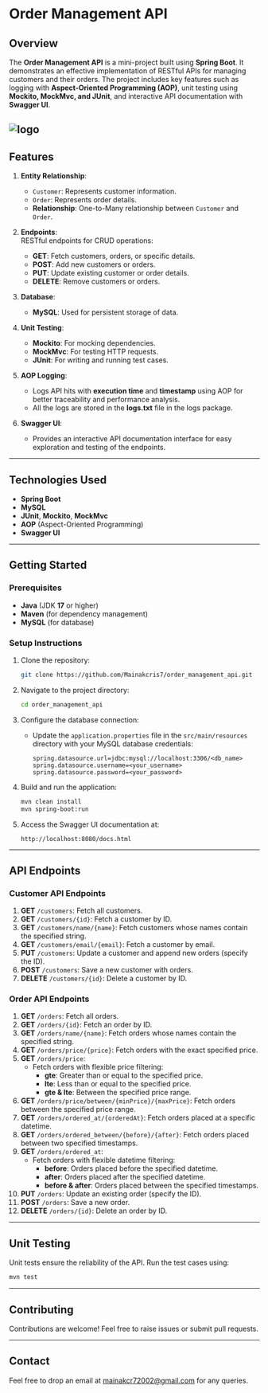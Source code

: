
# Order Management API

## Overview

The **Order Management API** is a mini-project built using **Spring Boot**. It demonstrates an effective implementation of RESTful APIs for managing customers and their orders. The project includes key features such as logging with **Aspect-Oriented Programming (AOP)**, unit testing using **Mockito, MockMvc, and JUnit**, and interactive API documentation with **Swagger UI**.


![logo](https://media.licdn.com/dms/image/v2/D4D12AQFscCu_T0xB3A/article-cover_image-shrink_600_2000/article-cover_image-shrink_600_2000/0/1688794846091?e=2147483647&v=beta&t=UAzceqpsA588kvnVbHm01O35qL8lnK6eYus5DTDKR8M)
---

## Features

1. **Entity Relationship**:  
   - `Customer`: Represents customer information.  
   - `Order`: Represents order details.  
   - **Relationship**: One-to-Many relationship between `Customer` and `Order`.

2. **Endpoints**:  
   RESTful endpoints for CRUD operations:
   - **GET**: Fetch customers, orders, or specific details.
   - **POST**: Add new customers or orders.
   - **PUT**: Update existing customer or order details.
   - **DELETE**: Remove customers or orders.

3. **Database**:  
   - **MySQL**: Used for persistent storage of data.  

4. **Unit Testing**:  
   - **Mockito**: For mocking dependencies.  
   - **MockMvc**: For testing HTTP requests.  
   - **JUnit**: For writing and running test cases.

5. **AOP Logging**:  
   - Logs API hits with **execution time** and **timestamp** using AOP for better traceability and performance analysis.
   - All the logs are stored in the **logs.txt** file in the logs package.

6. **Swagger UI**:  
   - Provides an interactive API documentation interface for easy exploration and testing of the endpoints.

---

## Technologies Used

- **Spring Boot**  
- **MySQL**  
- **JUnit**, **Mockito**, **MockMvc**  
- **AOP** (Aspect-Oriented Programming)  
- **Swagger UI**  

---

## Getting Started

### Prerequisites
- **Java** (JDK **17** or higher)
- **Maven** (for dependency management)
- **MySQL** (for database)

### Setup Instructions
1. Clone the repository:
   ```bash
   git clone https://github.com/Mainakcris7/order_management_api.git
   ```
2. Navigate to the project directory:
   ```bash
   cd order_management_api
   ```
3. Configure the database connection:
   - Update the `application.properties` file in the `src/main/resources` directory with your MySQL database credentials:
     ```properties
     spring.datasource.url=jdbc:mysql://localhost:3306/<db_name>
     spring.datasource.username=<your_username>
     spring.datasource.password=<your_password>
     ```

4. Build and run the application:
   ```bash
   mvn clean install
   mvn spring-boot:run
   ```

5. Access the Swagger UI documentation at:
   ```
   http://localhost:8080/docs.html
   ```

---

## API Endpoints

### Customer API Endpoints
1. **GET** `/customers`: Fetch all customers.  
2. **GET** `/customers/{id}`: Fetch a customer by ID.  
3. **GET** `/customers/name/{name}`: Fetch customers whose names contain the specified string.  
4. **GET** `/customers/email/{email}`: Fetch a customer by email.  
5. **PUT** `/customers`: Update a customer and append new orders (specify the ID).  
6. **POST** `/customers`: Save a new customer with orders.  
7. **DELETE** `/customers/{id}`: Delete a customer by ID.  

### Order API Endpoints

1. **GET** `/orders`: Fetch all orders.  
2. **GET** `/orders/{id}`: Fetch an order by ID.  
3. **GET** `/orders/name/{name}`: Fetch orders whose names contain the specified string.  
4. **GET** `/orders/price/{price}`: Fetch orders with the exact specified price.  
5. **GET** `/orders/price`:  
   - Fetch orders with flexible price filtering:  
     - **gte**: Greater than or equal to the specified price.  
     - **lte**: Less than or equal to the specified price.  
     - **gte & lte**: Between the specified price range.  
6. **GET** `/orders/price/between/{minPrice}/{maxPrice}`: Fetch orders between the specified price range.  
7. **GET** `/orders/ordered_at/{orderedAt}`: Fetch orders placed at a specific datetime.  
8. **GET** `/orders/ordered_between/{before}/{after}`: Fetch orders placed between two specified timestamps.  
9. **GET** `/orders/ordered_at`:  
   - Fetch orders with flexible datetime filtering:  
     - **before**: Orders placed before the specified datetime.  
     - **after**: Orders placed after the specified datetime.  
     - **before & after**: Orders placed between the specified timestamps.  
10. **PUT** `/orders`: Update an existing order (specify the ID).  
11. **POST** `/orders`: Save a new order.  
12. **DELETE** `/orders/{id}`: Delete an order by ID.  

---

## Unit Testing

Unit tests ensure the reliability of the API. Run the test cases using:
```bash
mvn test
```

---

## Contributing

Contributions are welcome! Feel free to raise issues or submit pull requests.

---

## Contact

Feel free to drop an email at [mainakcr72002@gmail.com](mainakcr72002@gmail.com) for any queries.